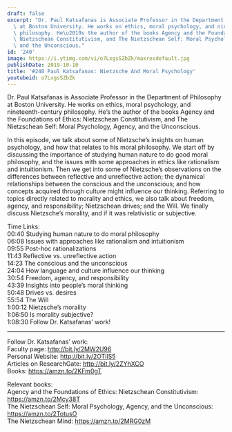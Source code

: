 ```yaml
---
draft: false
excerpt: "Dr. Paul Katsafanas is Associate Professor in the Department of Philosophy\
  \ at Boston University. He works on ethics, moral psychology, and nineteenth-century\
  \ philosophy. He\u2019s the author of the books Agency and the Foundations of Ethics:\
  \ Nietzschean Constitutivism, and The Nietzschean Self: Moral Psychology, Agency,\
  \ and the Unconscious."
id: '240'
image: https://i.ytimg.com/vi/o7LxgsSZbZk/maxresdefault.jpg
publishDate: 2019-10-10
title: '#240 Paul Katsafanas: Nietzsche And Moral Psychology'
youtubeid: o7LxgsSZbZk
---
```

Dr. Paul Katsafanas is Associate Professor in the Department of Philosophy at Boston University. He works on ethics, moral psychology, and nineteenth-century philosophy. He’s the author of the books Agency and the Foundations of Ethics: Nietzschean Constitutivism, and The Nietzschean Self: Moral Psychology, Agency, and the Unconscious.

In this episode, we talk about some of Nietzsche’s insights on human psychology, and how that relates to his moral philosophy. We start off by discussing the importance of studying human nature to do good moral philosophy, and the issues with some approaches in ethics like rationalism and intuitionism. Then we get into some of Nietzsche’s observations on the differences between reflective and unreflective action; the dynamical relationships between the conscious and the unconscious; and how concepts acquired through culture might influence our thinking. Referring to topics directly related to morality and ethics, we also talk about freedom, agency, and responsibility; Nietzschean drives; and the Will. We finally discuss Nietzsche’s morality, and if it was relativistic or subjective.

Time Links:  
00:40  Studying human nature to do moral philosophy  
06:08  Issues with approaches like rationalism and intuitionism  
09:55  Post-hoc rationalizations  
11:43  Reflective vs. unreflective action  
14:23  The conscious and the unconscious  
24:04  How language and culture influence our thinking  
30:54  Freedom, agency, and responsibility  
43:39  Insights into people’s moral thinking  
50:48  Drives vs. desires  
55:54  The Will  
1:00:12  Nietzsche’s morality  
1:06:50  Is morality subjective?  
1:08:30  Follow Dr. Katsafanas’ work!

---

Follow Dr. Katsafanas’ work:  
Faculty page: http://bit.ly/2MW2U96  
Personal Website: http://bit.ly/2OTilS5  
Articles on ResearchGate: http://bit.ly/2ZYhXCO  
Books: https://amzn.to/2KFm0gT

Relevant books:  
Agency and the Foundations of Ethics: Nietzschean Constitutivism: https://amzn.to/2Mcy38T  
The Nietzschean Self: Moral Psychology, Agency, and the Unconscious: https://amzn.to/2TotusO  
The Nietzschean Mind: https://amzn.to/2MRG0zM
